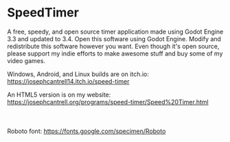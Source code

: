 # SpeedTimer
A free, speedy, and open source timer application made using Godot Engine 3.3 and updated to 3.4.  Open this software using Godot Engine.  Modify and redistribute this software however you want.  Even though it's open source, please support my indie efforts to make awesome stuff and buy some of my video games.

Windows, Android, and Linux builds are on itch.io: https://josephcantrell14.itch.io/speed-timer

An HTML5 version is on my website: https://josephcantrell.org/programs/speed-timer/Speed%20Timer.html
<br><br><br><br>
Roboto font: https://fonts.google.com/specimen/Roboto
